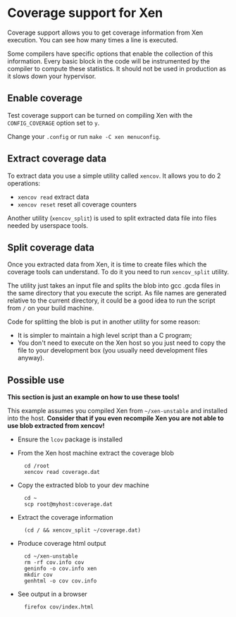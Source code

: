 # Coverage support for Xen

Coverage support allows you to get coverage information from Xen execution.
You can see how many times a line is executed.

Some compilers have specific options that enable the collection of this
information. Every basic block in the code will be instrumented by the compiler
to compute these statistics. It should not be used in production as it slows
down your hypervisor.

## Enable coverage

Test coverage support can be turned on compiling Xen with the `CONFIG_COVERAGE`
option set to `y`.

Change your `.config` or run `make -C xen menuconfig`.

## Extract coverage data

To extract data you use a simple utility called `xencov`.
It allows you to do 2 operations:

* `xencov read` extract data
* `xencov reset` reset all coverage counters

Another utility (`xencov_split`) is used to split extracted data file into
files needed by userspace tools.

## Split coverage data

Once you extracted data from Xen, it is time to create files which the coverage
tools can understand. To do it you need to run `xencov_split` utility.

The utility just takes an input file and splits the blob into gcc .gcda files
in the same directory that you execute the script. As file names are generated
relative to the current directory, it could be a good idea to run the script
from `/` on your build machine.

Code for splitting the blob is put in another utility for some reason:
* It is simpler to maintain a high level script than a C program;
* You don't need to execute on the Xen host so you just need to copy the file to
  your development box (you usually need development files anyway).

## Possible use

**This section is just an example on how to use these tools!**

This example assumes you compiled Xen from `~/xen-unstable` and installed into
the host. **Consider that if you even recompile Xen you are not able to use
blob extracted from xencov!**

* Ensure the `lcov` package is installed
* From the Xen host machine extract the coverage blob

        cd /root
        xencov read coverage.dat

* Copy the extracted blob to your dev machine

        cd ~
        scp root@myhost:coverage.dat

* Extract the coverage information

        (cd / && xencov_split ~/coverage.dat)

* Produce coverage html output

        cd ~/xen-unstable
        rm -rf cov.info cov
        geninfo -o cov.info xen
        mkdir cov
        genhtml -o cov cov.info

* See output in a browser

        firefox cov/index.html
